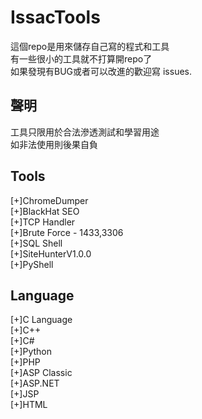 # IssacTools
這個repo是用來儲存自己寫的程式和工具\
有一些很小的工具就不打算開repo了\
如果發現有BUG或者可以改進的歡迎寫 issues.

## 聲明
工具只限用於合法滲透測試和學習用途\
如非法使用則後果自負

## Tools
[+]ChromeDumper\
[+]BlackHat SEO  
[+]TCP Handler\
[+]Brute Force - 1433,3306\
[+]SQL Shell\
[+]SiteHunterV1.0.0  
[+]PyShell

## Language
[+]C Language  
[+]C++  
[+]C#   
[+]Python  
[+]PHP  
[+]ASP Classic   
[+]ASP.NET  
[+]JSP  
[+]HTML  
